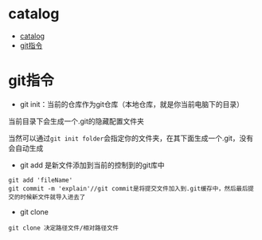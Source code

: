 # catalog
- [catalog](#catalog)
- [git指令](#git指令)



# git指令
-   git init：当前的仓库作为git仓库（本地仓库，就是你当前电脑下的目录）

当前目录下会生成一个.git的隐藏配置文件夹

当然可以通过`git init folder`会指定你的文件夹，在其下面生成一个.git，没有会自动生成

-   git add 是新文件添加到当前的控制到的git库中
```Git
git add 'fileName'
git commit -m 'explain'//git commit是将提交文件加入到.git缓存中，然后最后提交的时候新文件就导入进去了

```

-   git clone
```git
git clone 决定路径文件/相对路径文件

```

